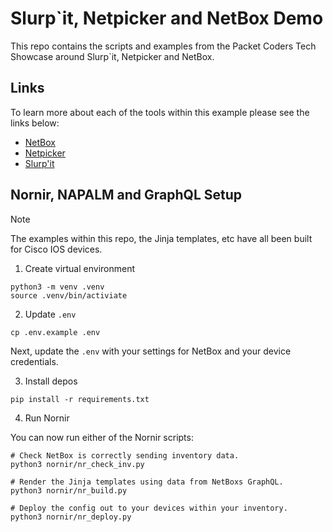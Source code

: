 # Slurp`it, Netpicker and NetBox Demo

This repo contains the scripts and examples from the Packet Coders Tech Showcase around Slurp`it, Netpicker and NetBox.

## Links

To learn more about each of the tools within this example please see the links below:

- [NetBox](https://www.netboxlabs.com)
- [Netpicker](https://www.netpicker.io)
- [Slurp'it](https://www.slurpit.io)



## Nornir, NAPALM and GraphQL Setup

> [!NOTE]
> The examples within this repo, the Jinja templates, etc have all been built for Cisco IOS devices.

1. Create virtual environment

```
python3 -m venv .venv
source .venv/bin/activiate
```

2. Update `.env`

```
cp .env.example .env
```

Next, update the `.env` with your settings for NetBox and your device credentials.

3. Install depos

```
pip install -r requirements.txt
```

4. Run Nornir

You can now run either of the Nornir scripts:

```
# Check NetBox is correctly sending inventory data.
python3 nornir/nr_check_inv.py

# Render the Jinja templates using data from NetBoxs GraphQL.
python3 nornir/nr_build.py

# Deploy the config out to your devices within your inventory.
python3 nornir/nr_deploy.py
```





